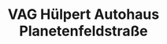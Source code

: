 ---
title: "VAG Hülpert Autohaus Planetenfeldstraße"
url: /dortmund/vag-huelpert-autohaus-planetenfeldstrasse-planetenfeldstrasse/
shop: Autohaus
---